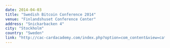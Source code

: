 ```yaml
---
date: 2014-04-03
title: "Swedish Bitcoin Conference 2014"
venue: "Finlandshuset Conference Center"
address: "Snickarbacken 4"
city: "Stockholm"
country: "Sweden"
link: "http://cac-cardacademy.com/index.php?option=com_content&view=category&layout=blog&id=42&Itemid=69"
---
```

